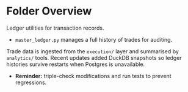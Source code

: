 # Folder Overview

Ledger utilities for transaction records.
- `master_ledger.py` manages a full history of trades for auditing.

Trade data is ingested from the `execution/` layer and summarised by
`analytics/` tools. Recent updates added DuckDB snapshots so ledger histories
survive restarts when Postgres is unavailable.

- **Reminder:** triple-check modifications and run tests to prevent regressions.

